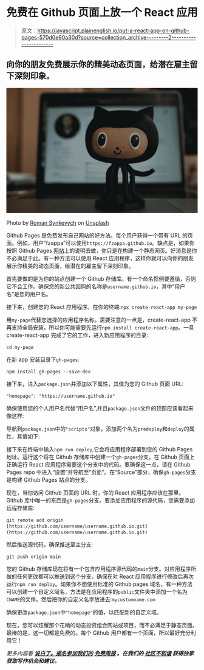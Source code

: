 # 免费在 Github 页面上放一个 React 应用

> 原文：<https://javascript.plainenglish.io/put-a-react-app-on-github-pages-570d0e90a30d?source=collection_archive---------2----------------------->

## 向你的朋友免费展示你的精美动态页面，给潜在雇主留下深刻印象。

![](img/d81c68881e5f5fef8665776ad82bb398.png)

Photo by [Roman Synkevych](https://unsplash.com/@synkevych?utm_source=medium&utm_medium=referral) on [Unsplash](https://unsplash.com?utm_source=medium&utm_medium=referral)

Github Pages 是免费发布自己网站的好方法。每个用户获得一个带有 URL 的页面。例如，用户“fzappa”可以使用`https://fzappa.github.io`。缺点是，如果你按照 Github Pages [网站](https://pages.github.com/)上的说明去做，你只是在构建一个静态网页。好消息是你不必满足于此。有一种方法可以使用 React 应用程序，这样你就可以向你的朋友展示你精美的动态页面，给潜在的雇主留下深刻印象。

首先要做的是为你的站点创建一个 Github 存储库。有一个命名惯例要遵循，否则它不会工作。确保您的新公共回购的名称是`username.github.io`，其中“用户名”是您的用户名。

接下来，创建您的 React 应用程序。在你的终端:`npx create-react-app my-page`

用`my-page`代替您选择的应用程序名称。需要注意的一点是，create-react-app 不再支持全局安装，所以你可能需要先运行`npm install create-react-app`。一旦 create-react-app 完成了它的工作，进入新应用程序的目录:

```
cd my-page
```

在新 app 安装目录下`gh-pages`:

```
npm install gh-pages --save-dev
```

接下来，进入`package.json`并添加以下属性，其值为您的 Github 页面 URL:

```
"homepage": "https://username.github.io"
```

确保使用您的个人用户名代替“用户名”,并且`package.json`文件的顶部应该看起来像这样:

导航到`package.json`中的`"scripts"`对象，添加两个名为`predeploy`和`deploy`的属性，其值如下:

接下来在终端中输入`npm run deploy`,它会将应用程序部署到您的 Github Pages 地址。运行这个将在 Github 存储库中创建一个`gh-pages`分支。在 Github 页面上正确运行 React 应用程序需要这个分支中的代码。要确保这一点，请在 Github Pages repo 中进入“设置”并导航至“页面”。在“Source”部分，确保`gh-pages`分支是构建 Github Pages 站点的分支。

现在，当你访问 Github 页面的 URL 时，你的 React 应用程序应该在那里。Github 库中唯一的东西是`gh-pages`分支。要添加应用程序的源代码，您需要添加远程存储库:

```
git remote add origin [https://github.com/username/username.github.io.git](https://github.com/username/username.github.io.git)
```

然后推送源代码，确保推送至主分支:

```
git push origin main
```

您的 Github 存储库现在将有一个包含应用程序源代码的`main`分支。对应用程序所做的任何更改都可以推送到这个分支。确保在对 React 应用程序进行修改后再次运行`npm run deploy`。如果你不想使用标准的 Github pages 域名，有一种方法可以创建一个自定义域名，方法是在应用程序的`public`文件夹中添加一个名为`CNAME`的文件。然后把你的自定义名字放进去:`mycustomname.com`

确保更改`package.json`中`"homepage"`的值，以匹配新的自定义域。

现在，您可以炫耀那个花哨的动态投资组合网站或项目，而不必满足于静态页面。最棒的是，这一切都是免费的。每个 Github 用户都有一个页面，所以最好充分利用它！

*更多内容看* [***说白了。报名参加我们的***](http://plainenglish.io/) **[***免费周报***](http://newsletter.plainenglish.io/) *。在我们的* [***社区不和谐***](https://discord.gg/GtDtUAvyhW) *获得独家获取写作机会和建议。***